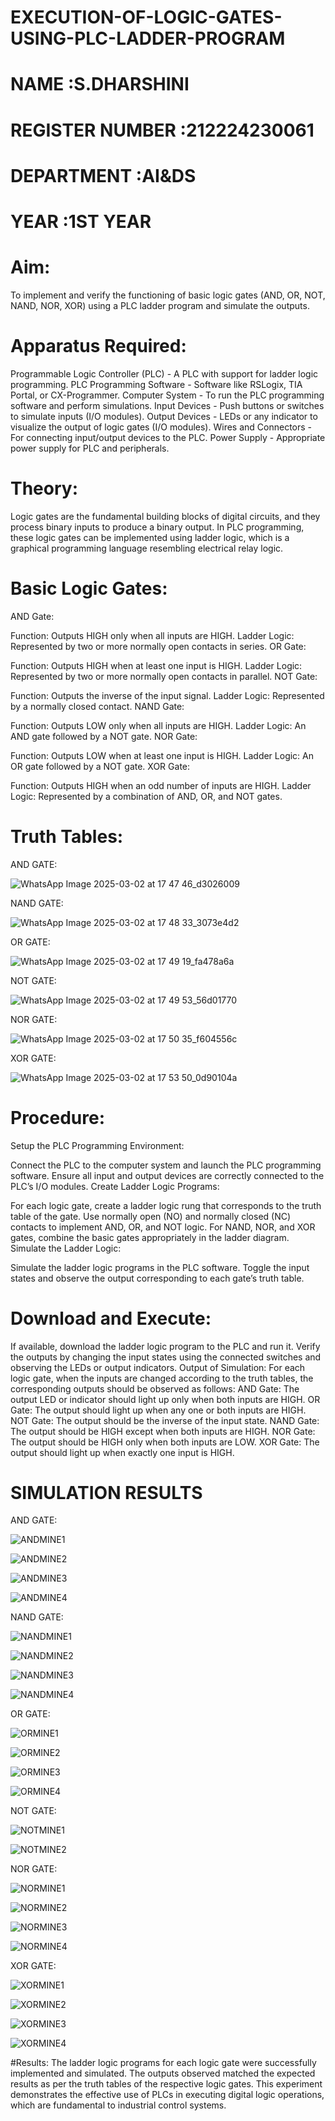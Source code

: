 # EXECUTION-OF-LOGIC-GATES-USING-PLC-LADDER-PROGRAM


 # NAME :S.DHARSHINI
 # REGISTER NUMBER :212224230061
 # DEPARTMENT :AI&DS
 # YEAR :1ST YEAR

 
# Aim:
To implement and verify the functioning of basic logic gates (AND, OR, NOT, NAND, NOR, XOR) using a PLC ladder program and simulate the outputs.

# Apparatus Required:
Programmable Logic Controller (PLC) - A PLC with support for ladder logic programming.
PLC Programming Software - Software like RSLogix, TIA Portal, or CX-Programmer.
Computer System - To run the PLC programming software and perform simulations.
Input Devices - Push buttons or switches to simulate inputs (I/O modules).
Output Devices - LEDs or any indicator to visualize the output of logic gates (I/O modules).
Wires and Connectors - For connecting input/output devices to the PLC.
Power Supply - Appropriate power supply for PLC and peripherals.


# Theory:
Logic gates are the fundamental building blocks of digital circuits, and they process binary inputs to produce a binary output. In PLC programming, these logic gates can be implemented using ladder logic, which is a graphical programming language resembling electrical relay logic.

# Basic Logic Gates:
AND Gate:

Function: Outputs HIGH only when all inputs are HIGH.
Ladder Logic: Represented by two or more normally open contacts in series.
OR Gate:

Function: Outputs HIGH when at least one input is HIGH.
Ladder Logic: Represented by two or more normally open contacts in parallel.
NOT Gate:

Function: Outputs the inverse of the input signal.
Ladder Logic: Represented by a normally closed contact.
NAND Gate:

Function: Outputs LOW only when all inputs are HIGH.
Ladder Logic: An AND gate followed by a NOT gate.
NOR Gate:

Function: Outputs LOW when at least one input is HIGH.
Ladder Logic: An OR gate followed by a NOT gate.
XOR Gate:

Function: Outputs HIGH when an odd number of inputs are HIGH.
Ladder Logic: Represented by a combination of AND, OR, and NOT gates.
# Truth Tables:
AND GATE:

![WhatsApp Image 2025-03-02 at 17 47 46_d3026009](https://github.com/user-attachments/assets/b5da078c-1d13-4fa1-a454-62462d30984e)

NAND GATE:

![WhatsApp Image 2025-03-02 at 17 48 33_3073e4d2](https://github.com/user-attachments/assets/b35135ac-92a6-4cd7-97cc-f7b29a183731)

OR GATE:

![WhatsApp Image 2025-03-02 at 17 49 19_fa478a6a](https://github.com/user-attachments/assets/955d82bf-fcf0-4f49-a111-3c14d79de98f)

NOT GATE:

![WhatsApp Image 2025-03-02 at 17 49 53_56d01770](https://github.com/user-attachments/assets/8d11c9a6-7496-4d5b-a232-0230d9286436)

NOR GATE:

![WhatsApp Image 2025-03-02 at 17 50 35_f604556c](https://github.com/user-attachments/assets/2ac1e10a-9721-4d17-9c11-1d001e476e62)

XOR GATE:

![WhatsApp Image 2025-03-02 at 17 53 50_0d90104a](https://github.com/user-attachments/assets/80b9c215-0e86-42bd-9560-7f6138d25936)

# Procedure:
Setup the PLC Programming Environment:

Connect the PLC to the computer system and launch the PLC programming software.
Ensure all input and output devices are correctly connected to the PLC’s I/O modules.
Create Ladder Logic Programs:

For each logic gate, create a ladder logic rung that corresponds to the truth table of the gate.
Use normally open (NO) and normally closed (NC) contacts to implement AND, OR, and NOT logic.
For NAND, NOR, and XOR gates, combine the basic gates appropriately in the ladder diagram.
Simulate the Ladder Logic:

Simulate the ladder logic programs in the PLC software.
Toggle the input states and observe the output corresponding to each gate’s truth table.
# Download and Execute:

If available, download the ladder logic program to the PLC and run it.
Verify the outputs by changing the input states using the connected switches and observing the LEDs or output indicators.
Output of Simulation:
For each logic gate, when the inputs are changed according to the truth tables, the corresponding outputs should be observed as follows:
AND Gate: The output LED or indicator should light up only when both inputs are HIGH.
OR Gate: The output should light up when any one or both inputs are HIGH.
NOT Gate: The output should be the inverse of the input state.
NAND Gate: The output should be HIGH except when both inputs are HIGH.
NOR Gate: The output should be HIGH only when both inputs are LOW.
XOR Gate: The output should light up when exactly one input is HIGH.


# SIMULATION RESULTS 
AND GATE:

![ANDMINE1](https://github.com/user-attachments/assets/68bb933d-0a33-4493-bad9-e09cf2c47861)

![ANDMINE2](https://github.com/user-attachments/assets/8016e89b-efdd-4b2f-b604-465dca975aa2)

![ANDMINE3](https://github.com/user-attachments/assets/08a0bde6-d35d-4ce5-9d8b-742b1ec616cf)

![ANDMINE4](https://github.com/user-attachments/assets/959ae604-3607-4b3e-8948-995fc4675d04)

NAND GATE:

![NANDMINE1](https://github.com/user-attachments/assets/79e17504-150f-4066-85f0-147273abb424)

![NANDMINE2](https://github.com/user-attachments/assets/d34fa50d-29b1-4ea3-ba3e-c4965636d790)

![NANDMINE3](https://github.com/user-attachments/assets/0910f245-7b67-47b8-b843-4b8a91cdff80)

![NANDMINE4](https://github.com/user-attachments/assets/d6a84ff3-dfed-4a10-81ac-5abb2ca5546f)

OR GATE:

![ORMINE1](https://github.com/user-attachments/assets/8b6d570e-634e-4bee-a561-9986c41e88dd)

![ORMINE2](https://github.com/user-attachments/assets/b37f3f65-e297-4bf2-b11c-37a09e0acec4)

![ORMINE3](https://github.com/user-attachments/assets/d7c30e98-899e-4e8b-ac38-e2625ceefab5)

![ORMINE4](https://github.com/user-attachments/assets/6be8992c-1f8b-427d-9c32-9655443fb4f7)

NOT GATE:

![NOTMINE1](https://github.com/user-attachments/assets/b7a50844-e0e3-4615-96cd-149ede70be31)

![NOTMINE2](https://github.com/user-attachments/assets/760f7e71-1f6e-42e0-b275-7a90380665f1)

NOR GATE:

![NORMINE1](https://github.com/user-attachments/assets/0c203e60-8c25-45d6-95ec-b2683c161f70)

![NORMINE2](https://github.com/user-attachments/assets/90351b62-897c-48dd-b562-1135c0b429f1)

![NORMINE3](https://github.com/user-attachments/assets/0f538ebb-2543-4078-82e9-923a1be810f5)

![NORMINE4](https://github.com/user-attachments/assets/ca0b13c3-25a8-436b-92af-258819efe996)

XOR GATE:

![XORMINE1](https://github.com/user-attachments/assets/84fa376b-c5b3-4e65-981f-ccb5d93025f5)

![XORMINE2](https://github.com/user-attachments/assets/752542e8-931f-4fc8-89c7-cd2a4cc9b90a)

![XORMINE3](https://github.com/user-attachments/assets/d03ee229-6875-42c3-a244-e1aad889464c)

![XORMINE4](https://github.com/user-attachments/assets/60858e83-339a-4c9c-a9dd-5bd9bdf9ff98)



#Results:
The ladder logic programs for each logic gate were successfully implemented and simulated.
The outputs observed matched the expected results as per the truth tables of the respective logic gates.
This experiment demonstrates the effective use of PLCs in executing digital logic operations, which are fundamental to industrial control systems.

